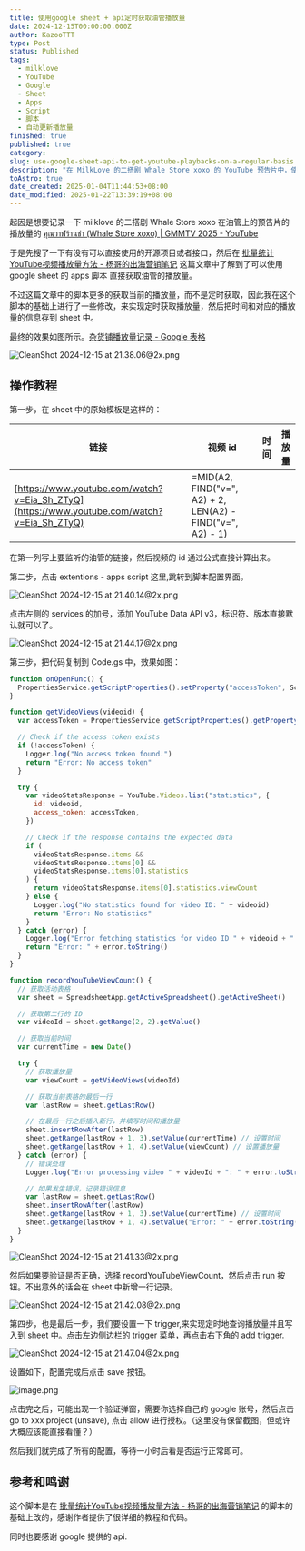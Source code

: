 ```yaml
---
title: 使用google sheet + api定时获取油管播放量
date: 2024-12-15T00:00:00.000Z
author: KazooTTT
type: Post
status: Published
tags:
  - milklove
  - YouTube
  - Google
  - Sheet
  - Apps
  - Script
  - 脚本
  - 自动更新播放量
finished: true
published: true
category:
slug: use-google-sheet-api-to-get-youtube-playbacks-on-a-regular-basis
description: "在 MilkLove 的二搭剧 Whale Store xoxo 的 YouTube 预告片中，使用 Google Sheets 脚本可以定时获取视频播放量并存入表格。脚本主要包括以下步骤： 1.  **检查是否有 access token**: 脚本首先检查是否存在 access token。如果不存在，则会返回一个错误信息。 2.  **获取 video 的统计数据**: 脚本使用 YouTube API 来获取视频的统计数据，包括播放量等。若统计数据成功则将播放量返回给脚本。 3.  **记录播放量和时间到表格中**：如果在获取播放量后没有发生错误，则会向表格中插入一行，其中包含当前时间和播放量。 因此，通过这个脚本，可以定时地获取 YouTube 视频的播放量并存入 Google Sheets 表格。"
toAstro: true
date_created: 2025-01-04T11:44:53+08:00
date_modified: 2025-01-22T13:39:19+08:00
---
```


起因是想要记录一下 milklove 的二搭剧 Whale Store xoxo 在油管上的预告片的播放量的 [คุณวาฬร้านชำ (Whale Store xoxo) \| GMMTV 2025 - YouTube](https://www.youtube.com/watch?v=Eia_Sh_ZTyQ)

于是先搜了一下有没有可以直接使用的开源项目或者接口，然后在 [批量统计YouTube视频播放量方法 - 杨哥的出海营销笔记](https://marketingyang.com/%E6%89%B9%E9%87%8F%E7%BB%9F%E8%AE%A1youtube%E8%A7%86%E9%A2%91%E6%92%AD%E6%94%BE%E9%87%8F%E6%96%B9%E6%B3%95/) 这篇文章中了解到了可以使用 google sheet 的 apps 脚本 直接获取油管的播放量。

不过这篇文章中的脚本更多的获取当前的播放量，而不是定时获取，因此我在这个脚本的基础上进行了一些修改，来实现定时获取播放量，然后把时间和对应的播放量的信息存到 sheet 中。

最终的效果如图所示。[杂货铺播放量记录 - Google 表格](https://docs.google.com/spreadsheets/d/12l5v7V-lyHFXw1KkgGAFtnvbVejrKshOLGsulLf8P1A/edit?usp=sharing)

![CleanShot 2024-12-15 at 21.38.06@2x.png](https://pictures.kazoottt.top/2024/12/20241215-1d48251e5fc8c4b10db40df0be42ec44.png)

## 操作教程

第一步，在 sheet 中的原始模板是这样的：

| 链接                                                                                       | 视频 id                                                    | 时间 | 播放量 |
| ------------------------------------------------------------------------------------------ | ---------------------------------------------------------- | ---- | ------ |
| [https://www.youtube.com/watch?v=Eia_Sh_ZTyQ](https://www.youtube.com/watch?v=Eia_Sh_ZTyQ) | =MID(A2, FIND("v=", A2) + 2, LEN(A2) - FIND("v=", A2) - 1) |      |        |

在第一列写上要监听的油管的链接，然后视频的 id 通过公式直接计算出来。

第二步，点击 extentions - apps script 这里,跳转到脚本配置界面。

![CleanShot 2024-12-15 at 21.40.14@2x.png](https://pictures.kazoottt.top/2024/12/20241215-67500f88d9213bc751ab385fabc8ba4d.png)

点击左侧的 services 的加号，添加 YouTube Data API v3，标识符、版本直接默认就可以了。

![CleanShot 2024-12-15 at 21.44.17@2x.png](https://pictures.kazoottt.top/2024/12/20241215-910db7890a903b9cd74b173ad34fa0ad.png)

第三步，把代码复制到 Code.gs 中，效果如图：

```js
function onOpenFunc() {
  PropertiesService.getScriptProperties().setProperty("accessToken", ScriptApp.getOAuthToken())
}

function getVideoViews(videoid) {
  var accessToken = PropertiesService.getScriptProperties().getProperty("accessToken")

  // Check if the access token exists
  if (!accessToken) {
    Logger.log("No access token found.")
    return "Error: No access token"
  }

  try {
    var videoStatsResponse = YouTube.Videos.list("statistics", {
      id: videoid,
      access_token: accessToken,
    })

    // Check if the response contains the expected data
    if (
      videoStatsResponse.items &&
      videoStatsResponse.items[0] &&
      videoStatsResponse.items[0].statistics
    ) {
      return videoStatsResponse.items[0].statistics.viewCount
    } else {
      Logger.log("No statistics found for video ID: " + videoid)
      return "Error: No statistics"
    }
  } catch (error) {
    Logger.log("Error fetching statistics for video ID " + videoid + ": " + error.toString())
    return "Error: " + error.toString()
  }
}

function recordYouTubeViewCount() {
  // 获取活动表格
  var sheet = SpreadsheetApp.getActiveSpreadsheet().getActiveSheet()

  // 获取第二行的 ID
  var videoId = sheet.getRange(2, 2).getValue()

  // 获取当前时间
  var currentTime = new Date()

  try {
    // 获取播放量
    var viewCount = getVideoViews(videoId)

    // 获取当前表格的最后一行
    var lastRow = sheet.getLastRow()

    // 在最后一行之后插入新行，并填写时间和播放量
    sheet.insertRowAfter(lastRow)
    sheet.getRange(lastRow + 1, 3).setValue(currentTime) // 设置时间
    sheet.getRange(lastRow + 1, 4).setValue(viewCount) // 设置播放量
  } catch (error) {
    // 错误处理
    Logger.log("Error processing video " + videoId + ": " + error.toString())

    // 如果发生错误，记录错误信息
    var lastRow = sheet.getLastRow()
    sheet.insertRowAfter(lastRow)
    sheet.getRange(lastRow + 1, 3).setValue(currentTime) // 设置时间
    sheet.getRange(lastRow + 1, 4).setValue("Error: " + error.toString()) // 设置错误信息
  }
}
```

![CleanShot 2024-12-15 at 21.41.33@2x.png](https://pictures.kazoottt.top/2024/12/20241215-bc187c06a7f8ff245814034294da6035.png)

然后如果要验证是否正确，选择 recordYouTubeViewCount，然后点击 run 按钮。不出意外的话会在 sheet 中新增一行记录。

![CleanShot 2024-12-15 at 21.42.08@2x.png](https://pictures.kazoottt.top/2024/12/20241215-9e27a00e167349a672a56770393fb680.png)

第四步，也是最后一步，我们要设置一下 trigger,来实现定时地查询播放量并且写入到 sheet 中。点击左边侧边栏的 trigger 菜单，再点击右下角的 add trigger.

![CleanShot 2024-12-15 at 21.47.04@2x.png](https://pictures.kazoottt.top/2024/12/20241215-9cc933a553b36a5f35cb1310ee5f455f.png)

设置如下，配置完成后点击 save 按钮。

![image.png](https://pictures.kazoottt.top/2024/12/20241215-2158ed0c440adc3d3bae20f2bfdc5355.png)

点击完之后，可能出现一个验证弹窗，需要你选择自己的 google 账号，然后点击 go to xxx project (unsave), 点击 allow 进行授权。（这里没有保留截图，但或许大概应该能直接看懂？）

然后我们就完成了所有的配置，等待一小时后看是否运行正常即可。

## 参考和鸣谢

这个脚本是在 [批量统计YouTube视频播放量方法 - 杨哥的出海营销笔记](https://marketingyang.com/%E6%89%B9%E9%87%8F%E7%BB%9F%E8%AE%A1youtube%E8%A7%86%E9%A2%91%E6%92%AD%E6%94%BE%E9%87%8F%E6%96%B9%E6%B3%95/) 的脚本的基础上改的，感谢作者提供了很详细的教程和代码。

同时也要感谢 google 提供的 api.
